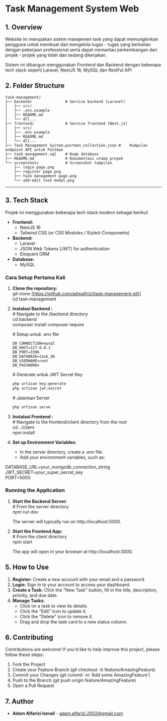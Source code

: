 # **Task Management System Web**

## **1\. Overview**

Website ini merupakan sistem manajemen task yang dapat memungkinkan pengguna untuk membuat dan mengelola tugas - tugas yang berkaitan dengan pekerjaan professional serta dapat memantau perkembangan dari projek - projek yang telah dan sedang dikerjakan.

Sistem ini dibangun menggunakan Frontend dan Backend dengan beberapa tech stack seperti Laravel, NextJS 16, MySQL dan RestFul API

## **2\. Folder Structure**

```
task-management/
├── backend/               # Service backend (Laravel)
│   ├── src/
│   ├── .env.example
│   ├── README.md
│   └── dll...
├── frontend/              # Service frontend (Next.js)
│   ├── src/
│   ├── .env.example
│   ├── README.md
│   └── dll...
├── Task Management System.postman_collection.json #    Kumpulan endpoint API untuk Postman
├── task_management.sql    # Dump database
├── README.md              # Dokumentasi utama proyek
└── screenshots            # Screenshot tampilan 
    ├── login page.png
    ├── register page.png
    ├── task management page.png
    └── add-edit task modal.png
```

---

## **3\. Tech Stack**

Projek ini menggunakan beberapa tech stack modern sebagai berikut

* **Frontend:**  
  * NextJS 16 
  * Tailwind CSS (or CSS Modules / Styled-Components)
* **Backend:**  
  * Laravel
  * JSON Web Tokens (JWT) for authentication  
  * Eloquent ORM
* **Database:**  
  * MySQL

### **Cara Setup Pertama Kali**

1. **Clone the repository:**  
   git clone \[https://github.com/admalfrizi/task-management.git\]  
   cd task-management

2. **Instalasi Backend :**  
   \# Navigate to the /backend directory  
   cd backend  
   composer install
   composer require
   
   \# Setup untuk .env file
   ```
   DB_CONNECTION=mysql
   DB_HOST=127.0.0.1
   DB_PORT=3306
   DB_DATABASE=task_db
   DB_USERNAME=root
   DB_PASSWORD=
   ```

   \# Generate untuk JWT Secret Key
   ```bash
   php artisan key:generate
   php artisan jwt:secret
   ```

   \# Jalankan Server 
   ```bash
   php artisan serve
   ```

3. **Instalasi Frontend :**  
   \# Navigate to the frontend/client directory from the root  
   cd ../client  
   npm install

4. **Set up Environment Variables:**  
   * In the server directory, create a .env file.  
   * Add your environment variables, such as:

DATABASE\_URL=your\_mongodb\_connection\_string  
JWT\_SECRET=your\_super\_secret\_key  
PORT=5000

### **Running the Application**

1. **Start the Backend Server:**  
   \# From the server directory  
   npm run dev

   The server will typically run on http://localhost:5000.  
2. **Start the Frontend App:**  
   \# From the client directory  
   npm start

   The app will open in your browser at http://localhost:3000.

## **5\. How to Use**

1. **Register:** Create a new account with your email and a password.  
2. **Login:** Sign in to your account to access your dashboard.  
3. **Create a Task:** Click the "New Task" button, fill in the title, description, priority, and due date.  
4. **Manage Tasks:**  
   * Click on a task to view its details.  
   * Click the "Edit" icon to update it.  
   * Click the "Delete" icon to remove it.  
   * Drag and drop the task card to a new status column.

## **6\. Contributing**

Contributions are welcome\! If you'd like to help improve this project, please follow these steps:

1. Fork the Project  
2. Create your Feature Branch (git checkout \-b feature/AmazingFeature)  
3. Commit your Changes (git commit \-m 'Add some AmazingFeature')  
4. Push to the Branch (git push origin feature/AmazingFeature)  
5. Open a Pull Request


## **7\. Author**

* **Adam Alfarizi Ismail** \- [adam.alfarizi.2002@gmail.com](mailto:your-email@example.com)  
